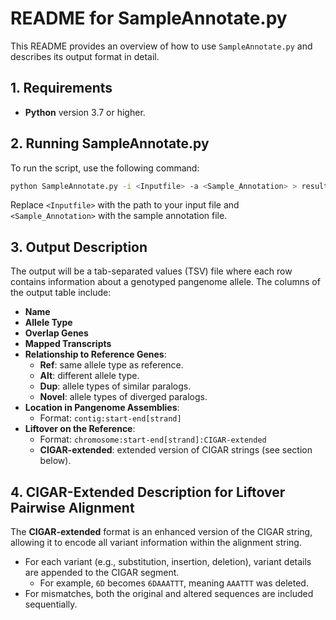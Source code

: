# README for SampleAnnotate.py

This README provides an overview of how to use `SampleAnnotate.py` and describes its output format in detail.

## 1. Requirements
- **Python** version 3.7 or higher.

## 2. Running SampleAnnotate.py

To run the script, use the following command:

```bash
python SampleAnnotate.py -i <Inputfile> -a <Sample_Annotation> > result.txt
```

Replace `<Inputfile>` with the path to your input file and `<Sample_Annotation>` with the sample annotation file.

## 3. Output Description

The output will be a tab-separated values (TSV) file where each row contains information about a genotyped pangenome allele. The columns of the output table include:

- **Name**
- **Allele Type**
- **Overlap Genes**
- **Mapped Transcripts**
- **Relationship to Reference Genes**:
  - **Ref**: same allele type as reference.
  - **Alt**: different allele type.
  - **Dup**: allele types of similar paralogs.
  - **Novel**: allele types of diverged paralogs.
- **Location in Pangenome Assemblies**:
  - Format: `contig:start-end[strand]`
- **Liftover on the Reference**:
  - Format: `chromosome:start-end[strand]:CIGAR-extended`
  - **CIGAR-extended**: extended version of CIGAR strings (see section below).

## 4. CIGAR-Extended Description for Liftover Pairwise Alignment

The **CIGAR-extended** format is an enhanced version of the CIGAR string, allowing it to encode all variant information within the alignment string.

- For each variant (e.g., substitution, insertion, deletion), variant details are appended to the CIGAR segment.
  - For example, `6D` becomes `6DAAATTT`, meaning `AAATTT` was deleted.
- For mismatches, both the original and altered sequences are included sequentially.








